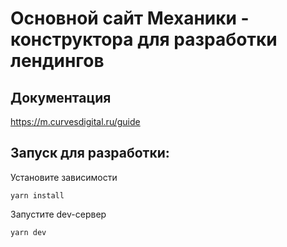 # Основной сайт Механики - конструктора для разработки лендингов

## Документация

https://m.curvesdigital.ru/guide

## Запуск для разработки:

Установите зависимости

```
yarn install
```

Запустите dev-сервер

```
yarn dev
```
